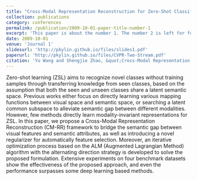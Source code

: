 ```yaml
---
title: "Cross-Modal Representation Reconstruction for Zero-Shot Classification"
collection: publications
category: conferences
permalink: /publication/2009-10-01-paper-title-number-1
excerpt: 'This paper is about the number 1. The number 2 is left for future work.'
date: 2009-10-01
venue: 'Journal 1'
slidesurl: 'http://pkylin.github.io/files/slides1.pdf'
paperurl: 'http://pkylin.github.io/files/CVPR-Two-Stream.pdf'
citation: 'Yu Wang and Shengjie Zhao, &quot;Cross-Modal Representation Reconstruction for Zero-Shot Classification&quot;, <i>Proceedings of the IEEE International Conference on Acoustics, Speech and Signal Processing (ICASSP)</i>, 2021, pp.2820-2824, doi: 10.1109/ICASSP39728.2021.9413572.'
---
```


Zero-shot learning (ZSL) aims to recognize novel classes without training samples through transferring knowledge from seen classes, based on the assumption that both the seen and unseen classes share a latent semantic space. Previous works either focus on directly learning various mapping functions between visual space and semantic space, or searching a latent common subspace to alleviate semantic gap between different modalities. However, few methods directly learn modality-invariant representations for ZSL. In this paper, we propose a Cross-Modal Representation Reconstruction (CM-RR) framework to bridge the semantic gap between visual features and semantic attributes, as well as introducing a novel regularizer for automatically feature selection. Moreover, an iterative optimization process based on the ALM (Augmented Lagrangian Method) algorithm with the alternating direction strategy is developed to solve the proposed formulation. Extensive experiments on four benchmark datasets show the effectiveness of the proposed approach, and even the performance surpasses some deep learning based methods.


